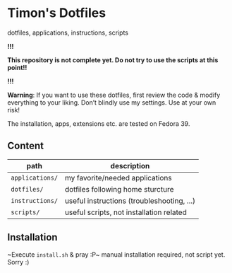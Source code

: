 # Timon's Dotfiles
dotfiles, applications, instructions, scripts

**!!!**

**This repository is not complete yet. Do not try to use the scripts at this point!!**

**!!!**

**Warning**: If you want to use these dotfiles, first review the code & modify everything to your liking. Don’t blindly use my settings. Use at your own risk!

The installation, apps, extensions etc. are tested on Fedora 39.

## Content
| path | description |
|-|-|
| `applications/` | my favorite/needed applications |
| `dotfiles/`     | dotfiles following home sturcture |
| `instructions/` | useful instructions (troubleshooting, ...) |
| `scripts/`      | useful scripts, not installation related |

## Installation
~Execute `install.sh` & pray :P~
manual installation required, not script yet. Sorry :)
